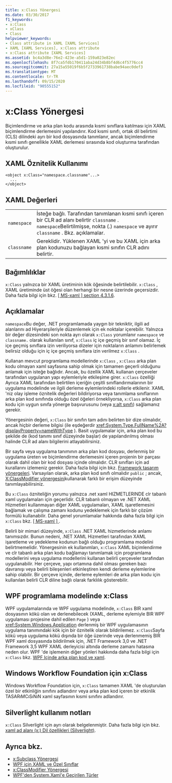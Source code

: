 ```yaml
---
title: x:Class Yönergesi
ms.date: 03/30/2017
f1_keywords:
- x:Class
- xClass
- Class
helpviewer_keywords:
- Class attribute in XAML [XAML Services]
- XAML [XAML Services], x:Class attribute
- x:Class attribute [XAML Services]
ms.assetid: bc4a3d8e-76e2-423e-a5d1-159a023e82ec
ms.openlocfilehash: 8f7ca5fdb170411aba24d34b8bf4d6c4f5776cc4
ms.sourcegitcommit: 27a15a55019f6b5f2733961738babe94aec0def3
ms.translationtype: MT
ms.contentlocale: tr-TR
ms.lasthandoff: 09/15/2020
ms.locfileid: "90555152"
---
```

# <a name="xclass-directive"></a>x:Class Yönergesi
Biçimlendirme ve arka plan kodu arasında kısmi sınıflara katılması için XAML biçimlendirme derlemesini yapılandırır. Kod kısmi sınıfı, ortak dil belirtimi (CLS) dilindeki ayrı bir kod dosyasında tanımlanır, ancak biçimlendirme kısmi sınıfı genellikle XAML derlemesi sırasında kod oluşturma tarafından oluşturulur.

## <a name="xaml-attribute-usage"></a>XAML Öznitelik Kullanımı

```xaml
<object x:Class="namespace.classname"...>
  ...
</object>
```

## <a name="xaml-values"></a>XAML Değerleri

|||
|-|-|
|`namespace`|İsteğe bağlı. Tarafından tanımlanan kısmi sınıfı içeren bir CLR ad alanı belirtir `classname` . `namespace`Belirtilmişse, nokta (.) `namespace` ve ayırır `classname` . Bkz. açıklamalar.|
|`classname`|Gereklidir. Yüklenen XAML 'yi ve bu XAML için arka plan kodunuzu bağlayan kısmi sınıfın CLR adını belirtir.|

## <a name="dependencies"></a>Bağımlılıklar

`x:Class` yalnızca bir XAML üretiminin kök öğesinde belirtilebilir. `x:Class` , XAML üretiminde üst öğesi olan herhangi bir nesne üzerinde geçersizdir. Daha fazla bilgi için bkz. [ \[ MS-xaml \] section 4.3.1.6](/previous-versions/msp-n-p/ff650760(v=pandp.10)).

## <a name="remarks"></a>Açıklamalar

`namespace`Bu değer, .NET programlamada yaygın bir tekniktir, ilgili ad alanlarını ad Hiyerarşileriyle düzenlemek için ek noktalar içerebilir. Yalnızca bir değer dizesindeki son nokta ayrı olarak `x:Class` yorumlanır `namespace` ve `classname.` olarak kullanılan sınıf, `x:Class` iç içe geçmiş bir sınıf olamaz. İç içe geçmiş sınıflara izin veriliyorsa dizeler için noktaların anlamını belirlemek belirsiz olduğu için iç içe geçmiş sınıflara izin verilmez `x:Class` .

Kullanan mevcut programlama modellerinde `x:Class` , `x:Class` arka plan kodu olmayan xaml sayfasına sahip olmak için tamamen geçerli olduğunu anlamak için isteğe bağlıdır. Ancak, bu özellik XAML kullanan çerçeveler tarafından uygulanan yapı eylemleriyle etkileşime girer. `x:Class` özelliği Ayrıca XAML tarafından belirtilen içeriğin çeşitli sınıflandırmalarının bir uygulama modelinde ve ilgili derleme eylemlerindeki rollerle etkilenir. XAML 'niz olay işleme öznitelik değerleri bildiriyorsa veya tanımlama sınıflarının arka plan kod sınıfında olduğu özel öğeleri örnekliyorsa, `x:Class` arka plan kodu için uygun sınıfa yönerge başvurusunu (veya [x:alt sınıfı](xsubclass-directive.md)) sağlamanız gerekir.

Yönergesinin değeri, `x:Class` bir sınıfın tam adını belirten bir dize olmalıdır, ancak hiçbir derleme bilgisi (ile eşdeğerdir <xref:System.Type.FullName%2A?displayProperty=nameWithType> ). Basit uygulamalar için, arka plan kod bu şekilde de (kod tanımı sınıf düzeyinde başlar) de yapılandırılmış olması halinde CLR ad alanı bilgilerini atlayabilirsiniz.

Bir sayfa veya uygulama tanımının arka plan kod dosyası, derlenmiş bir uygulama üreten ve biçimlendirme derlemesini içeren projenin bir parçası olarak dahil olan bir kod dosyası içinde olmalıdır. CLR sınıfları için ad kurallarını izlemeniz gerekir. Daha fazla bilgi için bkz. [Framework tasarım yönergeleri](../../../api/index.md). Varsayılan olarak, arka plan kod sınıfı olmalıdır `public` ; ancak, [X:ClassModifier yönergesini](xclassmodifier-directive.md)kullanarak farklı bir erişim düzeyinde tanımlayabilirsiniz.

Bu `x:Class` özniteliğin yorumu yalnızca .net xaml HIZMETLERINDE clr tabanlı xaml uygulamaları için geçerlidir. CLR tabanlı olmayan ve .NET XAML Hizmetleri kullanmayan diğer XAML uygulamaları, XAML işaretlemesini bağlamak ve çalışma zamanı kodunu yedeklemek için farklı bir çözüm formülü kullanabilir. Daha genel yorumlamalar hakkında daha fazla bilgi için `x:Class` bkz. [ \[ MS-xaml \] ](/previous-versions/msp-n-p/ff650760(v=pandp.10)).

Belirli bir mimari düzeyinde, `x:Class` .NET XAML hizmetlerinde anlamı tanımsızdır. Bunun nedeni, .NET XAML Hizmetleri tarafından XAML işaretleme ve yedekleme kodunun bağlı olduğu programlama modelini belirtmemelidir. Yönergesinin ek kullanımları, `x:Class` XAML biçimlendirme ve clr tabanlı arka plan kodu bağlamayı tanımlamak için programlama modellerini veya uygulama modellerini kullanan belirli çerçeveler tarafından uygulanabilir. Her çerçeve, yapı ortamına dahil olması gereken bazı davranışı veya belirli bileşenleri etkinleştiren kendi derleme eylemlerine sahip olabilir. Bir çerçeve içinde, derleme eylemleri de arka plan kodu için kullanılan belirli CLR diline bağlı olarak farklılık gösterebilir.

## <a name="xclass-in-the-wpf-programming-model"></a>WPF programlama modelinde x:Class

WPF uygulamalarında ve WPF uygulama modelinde, `x:Class` BIR xaml dosyasının kökü olan ve derlenebilecek (XAML, derleme eylemiyle BIR WPF uygulaması projesine dahil edilen `Page` ) veya <xref:System.Windows.Application> derlenmiş bir WPF uygulamasının uygulama tanımındaki kök için bir öznitelik olarak bildirilemez. `x:Class`Sayfa kökü veya uygulama kökü dışında bir öğe üzerinde veya derlenmemiş BIR WPF xaml dosyasında bildirilmek için, .NET Framework 3,0 ve .NET Framework 3,5 WPF XAML derleyicisi altında derleme zamanı hatasına neden olur. WPF 'de işlemenin diğer yönleri hakkında daha fazla bilgi için `x:Class` bkz. [WPF Içinde arka plan kod ve xaml](/dotnet/desktop/wpf/advanced/code-behind-and-xaml-in-wpf).

## <a name="xclass-for-windows-workflow-foundation"></a>Windows Workflow Foundation için x:Class
Windows Workflow Foundation için, `x:Class` tamamen XAML 'de oluşturulan özel bir etkinliğin sınıfını adlandırır veya arka plan kod içeren bir etkinlik TASARıMCıSıNıN xaml sayfasının kısmi sınıfını adlandırır.

## <a name="silverlight-usage-notes"></a>Silverlight kullanım notları

`x:Class` Silverlight için ayrı olarak belgelenmiştir. Daha fazla bilgi için bkz. [xaml ad alanı (x:) Dil özellikleri (Silverlight)](/previous-versions/windows/silverlight/dotnet-windows-silverlight/cc188995(v=vs.95)).

## <a name="see-also"></a>Ayrıca bkz.

- [x:Subclass Yönergesi](xsubclass-directive.md)
- [WPF için XAML ve Özel Sınıflar](/dotnet/desktop/wpf/advanced/xaml-and-custom-classes-for-wpf)
- [x:ClassModifier Yönergesi](xclassmodifier-directive.md)
- [WPF'den System.Xaml'e Geçirilen Türler](/dotnet/desktop/wpf/advanced/types-migrated-from-wpf-to-system)
